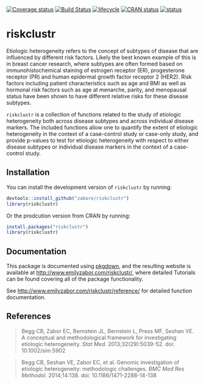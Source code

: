 
<!-- README.md is generated from README.Rmd. Please edit that file -->

[![Coverage
status](https://codecov.io/gh/zabore/riskclustr/branch/master/graph/badge.svg)](https://codecov.io/github/zabore/riskclustr?branch=master)
[![Build
Status](https://travis-ci.com/zabore/riskclustr.svg?branch=master)](https://travis-ci.com/zabore/riskclustr)
[![lifecycle](https://img.shields.io/badge/lifecycle-maturing-blue.svg)](https://www.tidyverse.org/lifecycle/#maturing)
[![CRAN
status](https://www.r-pkg.org/badges/version/riskclustr)](https://cran.r-project.org/package=riskclustr)
[![status](https://joss.theoj.org/papers/10.21105/joss.01269/status.svg)](https://joss.theoj.org/papers/10.21105/joss.01269)

# riskclustr

Etiologic heterogeneity refers to the concept of subtypes of disease
that are influenced by different risk factors. Likely the best known
example of this is in breast cancer research, where subtypes are often
formed based on immunohistochemical staining of estrogen receptor (ER),
progesterone receptor (PR) and human epidermal growth factor receptor 2
(HER2). Risk factors including patient characteristics such as age and
BMI as well as hormonal risk factors such as age at menarche, parity,
and menopausal status have been shown to have different relative risks
for these disease subtypes.

`riskclustr` is a collection of functions related to the study of
etiologic heterogeneity both across disease subtypes and across
individual disease markers. The included functions allow one to quantify
the extent of etiologic heterogeneity in the context of a case-control
study or case-only study, and provide p-values to test for etiologic
heterogeneity with respect to either disease subtypes or individual
disease markers in the context of a case-control study.

## Installation

You can install the development version of `riskclustr` by running:

``` r
devtools::install_github("zabore/riskclustr")
library(riskclustr)
```

Or the prodcution version from CRAN by running:

``` r
install.packages("riskclustr")
library(riskclustr)
```

## Documentation

This package is documented using
[pkgdown](https://pkgdown.r-lib.org/articles/pkgdown.html), and the
resulting website is available at
<http://www.emilyzabor.com/riskclustr/>, where detailed Tutorials can be
found covering all of the package functionality.

See <http://www.emilyzabor.com/riskclustr/reference/> for detailed
function documentation.

## References

> Begg CB, Zabor EC, Bernstein JL, Bernstein L, Press MF, Seshan VE. A
> conceptual and methodological framework for investigating etiologic
> heterogeneity. *Stat Med.* 2013;32(29):5039-52. doi: 10.1002/sim.5902

> Begg CB, Seshan VE, Zabor EC, et al. Genomic investigation of
> etiologic heterogeneity: methodologic challenges. *BMC Med Res
> Methodol.* 2014;14:138. doi: 10.1186/1471-2288-14-138

